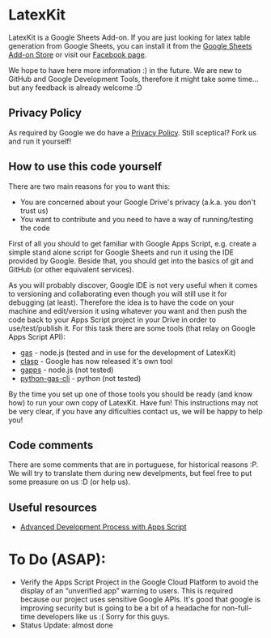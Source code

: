 # LatexKit
LatexKit is a Google Sheets Add-on.
If you are just looking for latex table generation from Google Sheets, you can install it from the [Google Sheets Add-on Store] or visit our [Facebook page].

We hope to have here more information :) in the future. We are new to GitHub and Google Development Tools, therefore it might take some time... but any feedback is already welcome :D

## Privacy Policy
As required by Google we do have a [Privacy Policy]. Still sceptical? Fork us and run it yourself!

## How to use this code yourself
There are two main reasons for you to want this:
* You are concerned about your Google Drive's privacy (a.k.a. you don't trust us)
* You want to contribute and you need to have a way of running/testing the code

First of all you should to get familiar with Google Apps Script, e.g. create a simple stand alone script for Google Sheets and run it using the IDE provided by Google. Beside that, you should get into the basics of git and GitHub (or other equivalent services).

As you will probably discover, Google IDE is not very useful when it comes to versioning and collaborating even though you will still use it for debugging (at least). Therefore the idea is to have the code on your machine and edit/version it using whatever you want and then push the code back to your Apps Script project in your Drive in order to use/test/publish it. For this task there are some tools (that relay on Google Apps Script API):

* [gas] - node.js (tested and in use for the development of LatexKit)
* [clasp] - Google has now released it's own tool
* [gapps] - node.js (not tested)
* [python-gas-cli] - python (not tested)

By the time you set up one of those tools you should be ready (and know how) to run your own copy of LatexKit. Have fun!
This instructions may not be very clear, if you have any dificulties contact us, we will be happy to help you!

## Code comments
There are some comments that are in portuguese, for historical reasons :P. We will try to translate them during new develpments, but feel free to put some preasure on us :D (or help us).
## Useful resources
* [Advanced Development Process with Apps Script]

# To Do (ASAP):
* Verify the Apps Script Project in the Google Cloud Platform to avoid the display of an “unverified app” warning to users. This is required because our project uses sensitive Google APIs. It's good that google is improving security but is going to be a bit of a headache for non-full-time developers like us :( Sorry for this guys.
* Status Update: almost done

[Google Sheets Add-on Store]: https://chrome.google.com/webstore/detail/latexkit/piadpbgaacpbaicjilhfebbfgofomiic?utm_source=permalink
[Facebook page]: https://www.facebook.com/latexkit/
[gas]: https://www.npmjs.com/package/google-apps-script
[gapps]: https://www.npmjs.com/package/node-google-apps-script
[python-gas-cli]: https://pypi.python.org/pypi/python-gas-cli/0.0.1
[Advanced Development Process with Apps Script]: https://developers.googleblog.com/2015/12/advanced-development-process-with-apps.html
[Privacy Policy]: http://caenrigen.tech/LatexKit/PrivacyPolicy
[clasp]: https://developers.google.com/apps-script/guides/clasp
